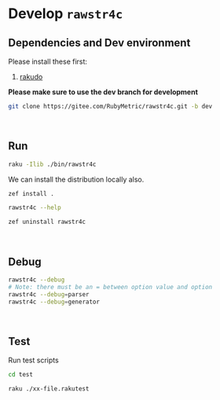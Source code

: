 <!-- -----------------------------------------------------------
 ! SPDX-License-Identifier: GFDL-1.3-or-later
 ! -------------------------------------------------------------
 ! Doc Type      : Markdown
 ! Doc Name      : 01-Develop.md
 ! Doc Authors   : Aoran Zeng <ccmywish@qq.com>
 ! Contributors  :  Nul None  <nul@none.org>
 !               |
 ! Created On    : <2025-07-21>
 ! Last Modified : <2025-07-21>
 ! ---------------------------------------------------------- -->

# Develop `rawstr4c`

## Dependencies and Dev environment

Please install these first:

  1. [rakudo]

**Please make sure to use the dev branch for development**

```bash
git clone https://gitee.com/RubyMetric/rawstr4c.git -b dev
```

<br>



## Run

```bash
raku -Ilib ./bin/rawstr4c
```

We can install the distribution locally also.

```bash
zef install .

rawstr4c --help

zef uninstall rawstr4c
```

<br>



## Debug

```bash
rawstr4c --debug
# Note: there must be an = between option value and option
rawstr4c --debug=parser
rawstr4c --debug=generator
```

<br>



## Test

Run test scripts

```bash
cd test

raku ./xx-file.rakutest
```

<br>



[rakudo]: https://rakudo.org/

